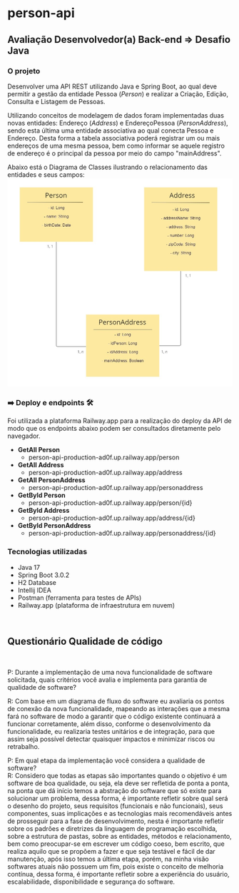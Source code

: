# person-api
## Avaliação Desenvolvedor(a) Back-end => Desafio Java

### O projeto
Desenvolver uma API REST utilizando Java e Spring Boot, ao qual deve permitir a gestão da entidade Pessoa (_Person_) e realizar a Criação, Edição, Consulta e Listagem de Pessoas.  
  
Utilizando conceitos de modelagem de dados foram implementadas duas novas entidades: Endereço (_Address_) e EndereçoPessoa (_PersonAddress_), sendo esta última uma entidade associativa ao qual conecta Pessoa e Endereço. Desta forma a tabela associativa poderá registrar um ou mais endereços de uma mesma pessoa, bem como informar se aquele registro de endereço é o principal da pessoa por meio do campo "mainAddress".  
  
Abaixo está o Diagrama de Classes ilustrando o relacionamento das entidades e seus campos:  
![Diagrama de Classes](https://github.com/pctmoraes/person-api/blob/main/diagrama_de_classe.jpg)
  
### ➡️ Deploy e endpoints 🛠️
Foi utilizada a plataforma Railway.app para a realização do deploy da API de modo que os endpoints abaixo podem ser consultados diretamente pelo navegador.

- **GetAll Person**
    - person-api-production-ad0f.up.railway.app/person
- **GetAll Address**
    - person-api-production-ad0f.up.railway.app/address
- **GetAll PersonAddress**
    - person-api-production-ad0f.up.railway.app/personaddress
- **GetById Person**
    - person-api-production-ad0f.up.railway.app/person/{id}
- **GetById Address**
    - person-api-production-ad0f.up.railway.app/address/{id}
- **GetById PersonAddress**
    - person-api-production-ad0f.up.railway.app/personaddress/{id}


### Tecnologias utilizadas
- Java 17
- Spring Boot 3.0.2
- H2 Database
- Intellij IDEA
- Postman (ferramenta para testes de APIs)
- Railway.app (plataforma de infraestrutura em nuvem)
  
<br>
  
## Questionário Qualidade de código
  
<br>
  
P: Durante a implementação de uma nova funcionalidade de software solicitada, quais critérios você avalia e implementa para garantia de qualidade de software?  

R: Com base em um diagrama de fluxo do software eu avaliaria os pontos de conexão da nova funcionalidade, mapeando as interações que a mesma fará no software de modo a garantir que o código existente continuará a funcionar corretamente, além disso, conforme o desenvolvimento da funcionalidade, eu realizaria testes unitários e de integração, para que assim seja possível detectar quaisquer impactos e minimizar riscos ou retrabalho.
  

P: Em qual etapa da implementação você considera a qualidade de software?  
R: Considero que todas as etapas são importantes quando o objetivo é um software de boa qualidade, ou seja, ela deve ser refletida de ponta a ponta, na ponta que dá início temos a abstração do software que só existe para solucionar um problema, dessa forma, é importante refletir sobre qual será o desenho do projeto, seus requisitos (funcionais e não funcionais), seus componentes, suas implicações e as tecnologias mais recomendáveis antes de prosseguir para a fase de desenvolvimento, nesta é importante refletir sobre os padrões e diretrizes da linguagem de programação escolhida, sobre a estrutura de pastas, sobre as entidades, métodos e relacionamento, bem como preocupar-se em escrever um código coeso, bem escrito, que realiza aquilo que se propõem a fazer e que seja testável e fácil de dar manutenção, após isso temos a última etapa, porém, na minha visão softwares atuais não possuem um fim, pois existe o conceito de melhoria contínua, dessa forma, é importante refletir sobre a experiência do usuário, escalabilidade, disponibilidade e segurança do software.
